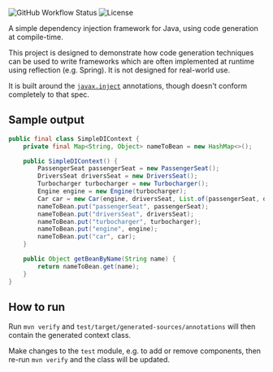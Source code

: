 ![GitHub Workflow Status](https://img.shields.io/github/workflow/status/michaelboyles/simple-di/Java%20CI%20with%20Maven)
![License](https://img.shields.io/github/license/michaelboyles/simple-di)

A simple dependency injection framework for Java, using code generation at compile-time.

This project is designed to demonstrate how code generation techniques can be used to write frameworks
which are often implemented at runtime using reflection (e.g. Spring). It is not designed for real-world use.

It is built around the [`javax.inject`](https://docs.oracle.com/javaee/6/api/javax/inject/package-summary.html)
annotations, though doesn't conform completely to that spec.

## Sample output

```java
public final class SimpleDIContext {
    private final Map<String, Object> nameToBean = new HashMap<>();

    public SimpleDIContext() {
        PassengerSeat passengerSeat = new PassengerSeat();
        DriversSeat driversSeat = new DriversSeat();
        Turbocharger turbocharger = new Turbocharger();
        Engine engine = new Engine(turbocharger);
        Car car = new Car(engine, driversSeat, List.of(passengerSeat, driversSeat));
        nameToBean.put("passengerSeat", passengerSeat);
        nameToBean.put("driversSeat", driversSeat);
        nameToBean.put("turbocharger", turbocharger);
        nameToBean.put("engine", engine);
        nameToBean.put("car", car);
    }

    public Object getBeanByName(String name) {
        return nameToBean.get(name);
    }
}
```

## How to run

Run `mvn verify` and `test/target/generated-sources/annotations` will then contain the generated context
class.

Make changes to the `test` module, e.g. to add or remove components, then re-run `mvn verify` and the class will be
updated.
